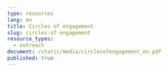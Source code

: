 ```yaml
---
type: resources
lang: en
title: Circles of engagement
slug: circles-of-engagement
resource_types:
  - outreach
document: /static/media/circlesofengagement_en.pdf
published: true
---
```

